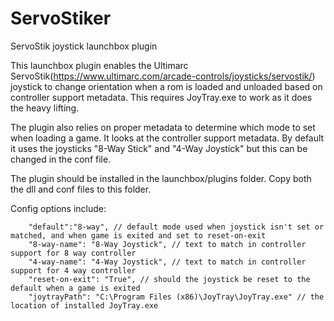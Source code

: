 # ServoStiker
ServoStik joystick launchbox plugin

This launchbox plugin enables the Ultimarc ServoStik(https://www.ultimarc.com/arcade-controls/joysticks/servostik/) joystick to change orientation when a rom is loaded and unloaded based on controller support metadata. This requires JoyTray.exe to work as it does the heavy lifting.

The plugin also relies on proper metadata to determine which mode to set when loading a game. It looks at the controller support metadata. By default it uses the joysticks "8-Way Stick" and "4-Way Joystick" but this can be changed in the conf file.

The plugin should be installed in the launchbox/plugins folder. Copy both the dll and conf files to this folder.

Config options include:
```
	"default":"8-way", // default mode used when joystick isn't set or matched, and when game is exited and set to reset-on-exit
	"8-way-name": "8-Way Joystick", // text to match in controller support for 8 way controller
	"4-way-name": "4-Way Joystick", // text to match in controller support for 4 way controller
	"reset-on-exit": "True", // should the joystick be reset to the default when a game is exited
	"joytrayPath": "C:\Program Files (x86)\JoyTray\JoyTray.exe" // the location of installed JoyTray.exe
  ```
